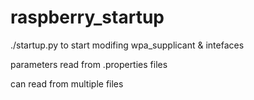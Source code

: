 # raspberry_startup

./startup.py to start modifing wpa_supplicant & intefaces

parameters read from .properties files

can read from multiple files 

